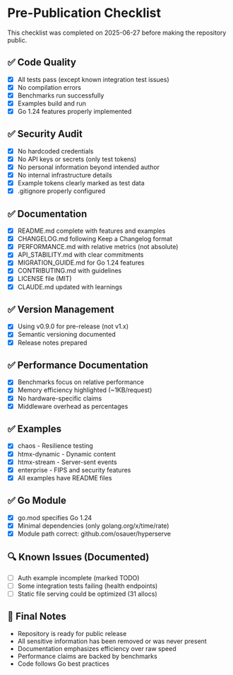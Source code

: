 # Pre-Publication Checklist

This checklist was completed on 2025-06-27 before making the repository public.

## ✅ Code Quality
- [x] All tests pass (except known integration test issues)
- [x] No compilation errors
- [x] Benchmarks run successfully
- [x] Examples build and run
- [x] Go 1.24 features properly implemented

## ✅ Security Audit
- [x] No hardcoded credentials
- [x] No API keys or secrets (only test tokens)
- [x] No personal information beyond intended author
- [x] No internal infrastructure details
- [x] Example tokens clearly marked as test data
- [x] .gitignore properly configured

## ✅ Documentation
- [x] README.md complete with features and examples
- [x] CHANGELOG.md following Keep a Changelog format
- [x] PERFORMANCE.md with relative metrics (not absolute)
- [x] API_STABILITY.md with clear commitments
- [x] MIGRATION_GUIDE.md for Go 1.24 features
- [x] CONTRIBUTING.md with guidelines
- [x] LICENSE file (MIT)
- [x] CLAUDE.md updated with learnings

## ✅ Version Management
- [x] Using v0.9.0 for pre-release (not v1.x)
- [x] Semantic versioning documented
- [x] Release notes prepared

## ✅ Performance Documentation
- [x] Benchmarks focus on relative performance
- [x] Memory efficiency highlighted (~1KB/request)
- [x] No hardware-specific claims
- [x] Middleware overhead as percentages

## ✅ Examples
- [x] chaos - Resilience testing
- [x] htmx-dynamic - Dynamic content
- [x] htmx-stream - Server-sent events
- [x] enterprise - FIPS and security features
- [x] All examples have README files

## ✅ Go Module
- [x] go.mod specifies Go 1.24
- [x] Minimal dependencies (only golang.org/x/time/rate)
- [x] Module path correct: github.com/osauer/hyperserve

## 🔍 Known Issues (Documented)
- [ ] Auth example incomplete (marked TODO)
- [ ] Some integration tests failing (health endpoints)
- [ ] Static file serving could be optimized (31 allocs)

## 📝 Final Notes
- Repository is ready for public release
- All sensitive information has been removed or was never present
- Documentation emphasizes efficiency over raw speed
- Performance claims are backed by benchmarks
- Code follows Go best practices
